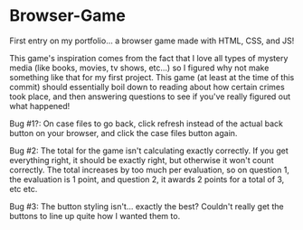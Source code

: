 # Browser-Game

First entry on my portfolio... a browser game made with HTML, CSS, and JS!

This game's inspiration comes from the fact that I love all types of mystery media (like books, movies, tv shows, etc...) so I figured why not make something like that for my first project. This game (at least at the time of this commit) should essentially boil down to reading about how certain crimes took place, and then answering questions to see if you've really figured out what happened!

Bug #1?: On case files to go back, click refresh instead of the actual back button on your browser, and click the case files button again.

Bug #2: The total for the game isn't calculating exactly correctly. If you get everything right, it should be exactly right, but otherwise it won't count correctly.
The total increases by too much per evaluation, so on question 1, the evaluation is 1 point, and question 2, it awards 2 points for a total of 3, etc etc.

Bug #3: The button styling isn't... exactly the best? Couldn't really get the buttons to line up quite how I wanted them to.
